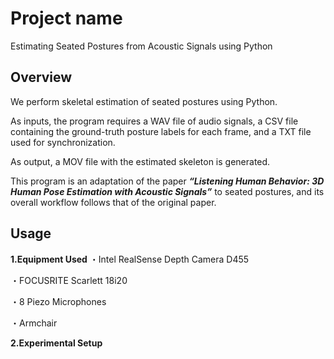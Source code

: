# Project name
Estimating Seated Postures from Acoustic Signals using Python

## Overview
We perform skeletal estimation of seated postures using Python.

As inputs, the program requires a WAV file of audio signals, a CSV file containing the ground-truth posture labels for each frame, and a TXT file used for synchronization.

As output, a MOV file with the estimated skeleton is generated.

This program is an adaptation of the paper ***“Listening Human Behavior: 3D Human Pose Estimation with Acoustic Signals”*** to seated postures, and its overall workflow follows that of the original paper.

## Usage

**1.Equipment Used**
・Intel RealSense Depth Camera D455

・FOCUSRITE Scarlett 18i20

・8 Piezo Microphones

・Armchair

**2.Experimental Setup**
